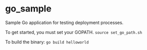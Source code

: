 go_sample
=========

Sample Go application for testing deployment processes.

To get started, you must set your GOPATH. 
`source set_go_path.sh`

To build the binary:
`go build helloworld`

